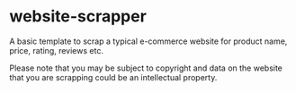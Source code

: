 # website-scrapper
A basic template to scrap a typical e-commerce website for product name, price, rating, reviews etc.

Please note that you may be subject to copyright and data on the website that you are scrapping could be an intellectual property.
